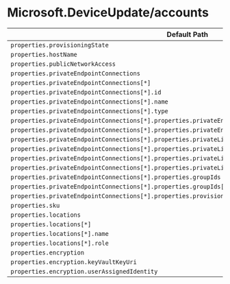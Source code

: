 # Microsoft.DeviceUpdate/accounts

| Default Path | Alias |
|---|---|
| `properties.provisioningState` | `Microsoft.DeviceUpdate/accounts/provisioningState` |
| `properties.hostName` | `Microsoft.DeviceUpdate/accounts/hostName` |
| `properties.publicNetworkAccess` | `Microsoft.DeviceUpdate/accounts/publicNetworkAccess` |
| `properties.privateEndpointConnections` | `Microsoft.DeviceUpdate/accounts/privateEndpointConnections` |
| `properties.privateEndpointConnections[*]` | `Microsoft.DeviceUpdate/accounts/privateEndpointConnections[*]` |
| `properties.privateEndpointConnections[*].id` | `Microsoft.DeviceUpdate/accounts/privateEndpointConnections[*].id` |
| `properties.privateEndpointConnections[*].name` | `Microsoft.DeviceUpdate/accounts/privateEndpointConnections[*].name` |
| `properties.privateEndpointConnections[*].type` | `Microsoft.DeviceUpdate/accounts/privateEndpointConnections[*].type` |
| `properties.privateEndpointConnections[*].properties.privateEndpoint` | `Microsoft.DeviceUpdate/accounts/privateEndpointConnections[*].privateEndpoint` |
| `properties.privateEndpointConnections[*].properties.privateEndpoint.id` | `Microsoft.DeviceUpdate/accounts/privateEndpointConnections[*].privateEndpoint.id` |
| `properties.privateEndpointConnections[*].properties.privateLinkServiceConnectionState` | `Microsoft.DeviceUpdate/accounts/privateEndpointConnections[*].privateLinkServiceConnectionState` |
| `properties.privateEndpointConnections[*].properties.privateLinkServiceConnectionState.status` | `Microsoft.DeviceUpdate/accounts/privateEndpointConnections[*].privateLinkServiceConnectionState.status` |
| `properties.privateEndpointConnections[*].properties.privateLinkServiceConnectionState.description` | `Microsoft.DeviceUpdate/accounts/privateEndpointConnections[*].privateLinkServiceConnectionState.description` |
| `properties.privateEndpointConnections[*].properties.privateLinkServiceConnectionState.actionsRequired` | `Microsoft.DeviceUpdate/accounts/privateEndpointConnections[*].privateLinkServiceConnectionState.actionsRequired` |
| `properties.privateEndpointConnections[*].properties.groupIds` | `Microsoft.DeviceUpdate/accounts/privateEndpointConnections[*].groupIds` |
| `properties.privateEndpointConnections[*].properties.groupIds[*]` | `Microsoft.DeviceUpdate/accounts/privateEndpointConnections[*].groupIds[*]` |
| `properties.privateEndpointConnections[*].properties.provisioningState` | `Microsoft.DeviceUpdate/accounts/privateEndpointConnections[*].provisioningState` |
| `properties.sku` | `Microsoft.DeviceUpdate/accounts/sku` |
| `properties.locations` | `Microsoft.DeviceUpdate/accounts/locations` |
| `properties.locations[*]` | `Microsoft.DeviceUpdate/accounts/locations[*]` |
| `properties.locations[*].name` | `Microsoft.DeviceUpdate/accounts/locations[*].name` |
| `properties.locations[*].role` | `Microsoft.DeviceUpdate/accounts/locations[*].role` |
| `properties.encryption` | `Microsoft.DeviceUpdate/accounts/encryption` |
| `properties.encryption.keyVaultKeyUri` | `Microsoft.DeviceUpdate/accounts/encryption.keyVaultKeyUri` |
| `properties.encryption.userAssignedIdentity` | `Microsoft.DeviceUpdate/accounts/encryption.userAssignedIdentity` |

